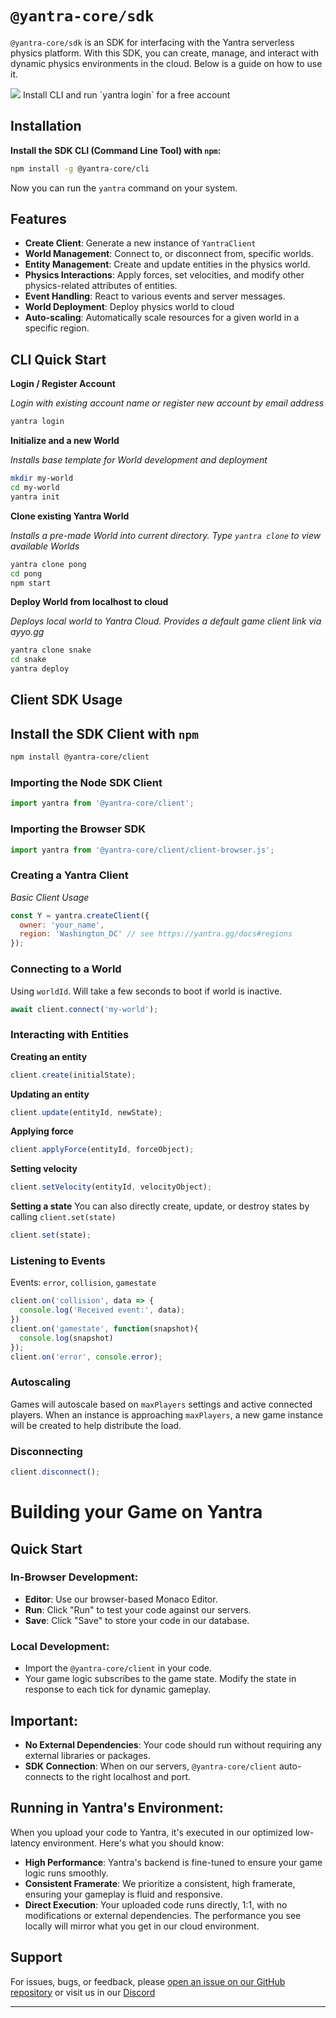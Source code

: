 # `@yantra-core/sdk`

`@yantra-core/sdk` is an SDK for interfacing with the Yantra serverless physics platform. With this SDK, you can create, manage, and interact with dynamic physics environments in the cloud. Below is a guide on how to use it.

<img src="https://yantra.gg/img/yantra-logo-med.png"/>
Install CLI and run `yantra login` for a free account

## Installation

**Install the SDK CLI (Command Line Tool) with `npm`:**

```bash
npm install -g @yantra-core/cli
```

Now you can run the `yantra` command on your system.


## Features

- **Create Client**: Generate a new instance of `YantraClient`
- **World Management**: Connect to, or disconnect from, specific worlds.
- **Entity Management**: Create and update entities in the physics world.
- **Physics Interactions**: Apply forces, set velocities, and modify other physics-related attributes of entities.
- **Event Handling**: React to various events and server messages.
- **World Deployment**: Deploy physics world to cloud
- **Auto-scaling**: Automatically scale resources for a given world in a specific region.


## CLI Quick Start

**Login / Register Account**

*Login with existing account name or register new account by email address*
```bash
yantra login
```

**Initialize and a new World**

*Installs base template for World development and deployment*
```bash
mkdir my-world
cd my-world
yantra init
```

**Clone existing Yantra World**

*Installs a pre-made World into current directory. Type `yantra clone` to view available Worlds*
```bash
yantra clone pong
cd pong
npm start
```

**Deploy World from localhost to cloud**

*Deploys local world to Yantra Cloud. Provides a default game client link via ayyo.gg*
```bash
yantra clone snake
cd snake
yantra deploy
```



## Client SDK Usage

## Install the SDK Client with `npm`

```bash
npm install @yantra-core/client
```


### Importing the Node SDK Client

```javascript
import yantra from '@yantra-core/client';
```

### Importing the Browser SDK

```javascript
import yantra from '@yantra-core/client/client-browser.js';
```

### Creating a Yantra Client
*Basic Client Usage*
```javascript
const Y = yantra.createClient({
  owner: 'your_name',
  region: 'Washington_DC' // see https://yantra.gg/docs#regions
});
```

### Connecting to a World

Using `worldId`. Will take a few seconds to boot if world is inactive.

```javascript
await client.connect('my-world');
```


### Interacting with Entities

**Creating an entity**

```javascript
client.create(initialState);
```

**Updating an entity**

```javascript
client.update(entityId, newState);
```

**Applying force**

```javascript
client.applyForce(entityId, forceObject);
```

**Setting velocity**

```javascript
client.setVelocity(entityId, velocityObject);
```

**Setting a state**
You can also directly create, update, or destroy states by calling `client.set(state)`

```javascript
client.set(state);
```

### Listening to Events

Events: `error`, `collision`, `gamestate`

```javascript
client.on('collision', data => {
  console.log('Received event:', data);
})
client.on('gamestate', function(snapshot){
  console.log(snapshot)
});
client.on('error', console.error);
```

### Autoscaling

Games will autoscale based on `maxPlayers` settings and active connected players. When an instance is approaching `maxPlayers`, a new game instance will be created to help distribute the load.

### Disconnecting

```javascript
client.disconnect();
```

# Building your Game on Yantra

## Quick Start

### In-Browser Development:
- **Editor**: Use our browser-based Monaco Editor.
- **Run**: Click "Run" to test your code against our servers.
- **Save**: Click "Save" to store your code in our database.

### Local Development:
- Import the `@yantra-core/client` in your code.
- Your game logic subscribes to the game state. Modify the state in response to each tick for dynamic gameplay.

## Important:

- **No External Dependencies**: Your code should run without requiring any external libraries or packages.
- **SDK Connection**: When on our servers, `@yantra-core/client` auto-connects to the right localhost and port.


## Running in Yantra's Environment:

When you upload your code to Yantra, it's executed in our optimized low-latency environment. Here's what you should know:

- **High Performance**: Yantra's backend is fine-tuned to ensure your game logic runs smoothly.
- **Consistent Framerate**: We prioritize a consistent, high framerate, ensuring your gameplay is fluid and responsive.
- **Direct Execution**: Your uploaded code runs directly, 1:1, with no modifications or external dependencies. The performance you see locally will mirror what you get in our cloud environment.



## Support

For issues, bugs, or feedback, please [open an issue on our GitHub repository](https://github.com/yantra-core/sdk) or visit us in our [Discord](https://discord.gg/MWyfw5xVHH)

---
